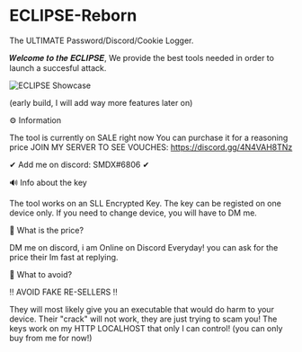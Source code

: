 # ECLIPSE-Reborn
The ULTIMATE Password/Discord/Cookie Logger.

 𝑾𝒆𝒍𝒄𝒐𝒎𝒆 𝒕𝒐 𝒕𝒉𝒆 𝑬𝑪𝑳𝑰𝑷𝑺𝑬,
 We provide the best tools needed in order to launch a succesful attack.
 
 ![ECLIPSE Showcase](https://user-images.githubusercontent.com/58075798/216446103-1575216a-9a63-4d91-aa26-68789287c0c6.png)

 
 (early build, I will add way more features later on)
 
 


⚙️ Information

  The tool is currently on SALE right now
  You can purchase it for a reasoning price
  JOIN MY SERVER TO SEE VOUCHES: https://discord.gg/4N4VAH8TNz
  
  ✔ Add me on discord: SMDX#6806 ✔
  
🔊 Info about the key

  The tool works on an SLL Encrypted Key.
  The key can be registed on one device only.
  If you need to change device, you will have to DM me.

🤨 What is the price?
  
  DM me on discord, i am Online on Discord
  Everyday! you can ask for the price their
  Im fast at replying.
  
🤨 What to avoid?
  
  ‼ AVOID FAKE RE-SELLERS ‼ 
  
  They will most likely give you an executable that would do harm to your device.
  Their "crack" will not work, they are just trying to scam you!
  The keys work on my HTTP LOCALHOST that only I can control! (you can only buy from me for now!)
